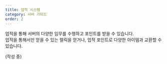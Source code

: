 ```yaml
---
title: 업적 시스템
category: 서버 가이드
order: 2
---
```


업적을 통해 서버의 다양한 임무를 수행하고 포인트를 받을 수 있습니다.<br>업적을 통해서만 얻을 수 있는 렐릭을 얻거나, 업적 포인트로 다양한 아이템과 교환할 수 있습니다.

(작성 중)